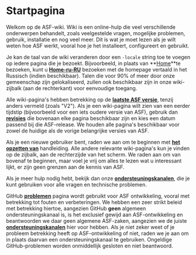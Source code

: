 # Startpagina

Welkom op de ASF-wiki. Wiki is een online-hulp die veel verschillende onderwerpen behandelt, zoals veelgestelde vragen, mogelijke problemen, gebruik, installatie en nog veel meer. Dit is wat je moet lezen als je wilt weten hoe ASF werkt, vooral hoe je het installeert, configureert en gebruikt.

Je kan de taal van de wiki veranderen door een `-locale` string toe te voegen op iedere pagina die je bezoekt. Bijvoorbeeld, in plaats van **[Home](https://github.com/JustArchiNET/ArchiSteamFarm/wiki/Home)**te bezoeken, kunt u **[Home-ru-RU](https://github.com/JustArchiNET/ArchiSteamFarm/wiki/Home-ru-RU)** bezoeken met de homepage vertaald in het Russisch (indien beschikbaar). Talen die voor 90% of meer door onze gemeenschap zijn gelokaliseerd, zullen ook beschikbaar zijn in onze wiki-zijbalk (aan de rechterkant) voor eenvoudige toegang.

Alle wiki-pagina's hebben betrekking op de **[laatste ASF versie](https://github.com/JustArchiNET/ArchiSteamFarm/releases)**, tenzij anders vermeld (zoals "V2"). Als je een wiki-pagina wilt zien van een eerder tijdstip (bijvoorbeeld voor een iets oudere versie van ASF), gebruik dan **[revisies](https://github.com/JustArchiNET/ArchiSteamFarm/wiki/_history)** die bovenaan elke pagina beschikbaar zijn en kies een datum passend bij die ASF-release. We houden alle pagina's beschikbaar voor zowel de huidige als de vorige belangrijke versies van ASF.

Als je een nieuwe gebruiker bent, raden we aan om te beginnen met **[het opzetten van](https://github.com/JustArchiNET/ArchiSteamFarm/wiki/Setting-up)** handleiding. Alle andere relevante wiki-pagina's kun je vinden op de zijbalk, aan de rechterzijde van het scherm. We raden aan om van bovenaf te beginnen, maar voel je vrij om alles te lezen wat u interessant lijkt, er zijn geen grenzen aan de kennis van ASF.

Als je meer hulp nodig hebt, bekijk dan onze **[ondersteuningskanalen](https://github.com/JustArchiNET/ArchiSteamFarm/blob/main/.github/SUPPORT.md)**, die je kunt gebruiken voor alle vragen en technische problemen.

GitHub **[problemen](https://github.com/JustArchiNET/ArchiSteamFarm/issues)** pagina wordt gebruikt voor ASF ontwikkeling, vooral met betrekking tot fouten en verbeteringen. We hebben een zeer strikt beleid met betrekking hiertoe, aangezien GitHub **geen** algemeen ondersteuningskanaal is, is het exclusief gewijd aan ASF-ontwikkeling en beantwoorden we daar geen algemene ASF-zaken, aangezien we de juiste **[ondersteuningskanalen](https://github.com/JustArchiNET/ArchiSteamFarm/blob/main/.github/SUPPORT.md)** hier voor hebben. Als je niet zeker weet of je probleem betrekking heeft op ASF-ontwikkeling of niet, raden we je aan om in plaats daarvan een ondersteuningskanaal te gebruiken. Ongeldige GitHub-problemen worden onmiddellijk gesloten en niet beantwoord.